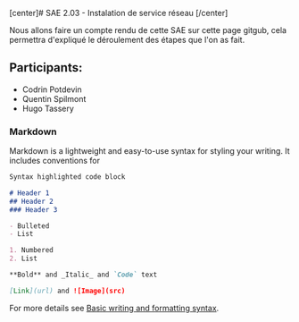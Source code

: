[center]# SAE 2.03 - Instalation de service réseau [/center]

Nous allons faire un compte rendu de cette SAE sur cette page gitgub, cela permettra d'expliqué le déroulement des étapes que l'on as fait.
## Participants:
- Codrin Potdevin
- Quentin Spilmont
- Hugo Tassery 

### Markdown

Markdown is a lightweight and easy-to-use syntax for styling your writing. It includes conventions for

```markdown
Syntax highlighted code block

# Header 1
## Header 2
### Header 3

- Bulleted
- List

1. Numbered
2. List

**Bold** and _Italic_ and `Code` text

[Link](url) and ![Image](src)
```

For more details see [Basic writing and formatting syntax](https://docs.github.com/en/github/writing-on-github/getting-started-with-writing-and-formatting-on-github/basic-writing-and-formatting-syntax).
